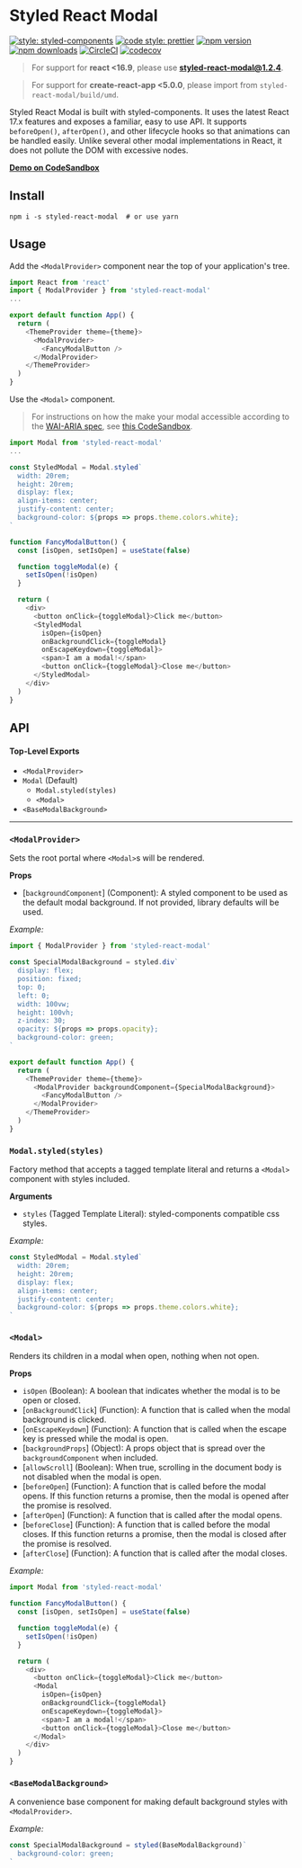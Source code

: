 # Styled React Modal

[![style: styled-components](https://img.shields.io/badge/style-%F0%9F%92%85%20styled--components-orange.svg?colorB=daa357&colorA=db748e)](https://github.com/styled-components/styled-components) [![code style: prettier](https://img.shields.io/badge/code_style-prettier-ff69b4.svg?style=flat-square)](https://github.com/prettier/prettier)
 [![npm version](https://img.shields.io/npm/v/styled-react-modal.svg)](https://www.npmjs.com/package/styled-react-modal) [![npm downloads](https://img.shields.io/npm/dm/styled-react-modal.svg)](https://www.npmjs.com/package/styled-react-modal) [![CircleCI](https://dl.circleci.com/status-badge/img/gh/AlexanderRichey/styled-react-modal/tree/main.svg?style=shield)](https://dl.circleci.com/status-badge/redirect/gh/AlexanderRichey/styled-react-modal/tree/main) [![codecov](https://codecov.io/gh/AlexanderRichey/styled-react-modal/branch/main/graph/badge.svg)](https://codecov.io/gh/AlexanderRichey/styled-react-modal)

> For support for **react <16.9**, please use **styled-react-modal@1.2.4**.

> For support for **create-react-app <5.0.0**, please import from `styled-react-modal/build/umd`.

Styled React Modal is built with styled-components. It uses the latest React 17.x features and exposes a familiar, easy to use API. It supports `beforeOpen()`, `afterOpen()`, and other lifecycle hooks so that animations can be handled easily. Unlike several other modal implementations in React, it does not pollute the DOM with excessive nodes.

[**Demo on CodeSandbox**](https://codesandbox.io/s/m9jlky57y)

## Install

```
npm i -s styled-react-modal  # or use yarn
```

## Usage

Add the `<ModalProvider>` component near the top of your application's tree.

```js
import React from 'react'
import { ModalProvider } from 'styled-react-modal'
...

export default function App() {
  return (
    <ThemeProvider theme={theme}>
      <ModalProvider>
        <FancyModalButton />
      </ModalProvider>
    </ThemeProvider>
  )
}
```

Use the `<Modal>` component.

> For instructions on how the make your modal accessible according to the [WAI-ARIA spec](https://www.w3.org/TR/wai-aria-practices/#dialog_modal), see [this CodeSandbox](https://codesandbox.io/s/styled-react-modal-a11y-9uco3?file=/src/index.js).

```js
import Modal from 'styled-react-modal'
...

const StyledModal = Modal.styled`
  width: 20rem;
  height: 20rem;
  display: flex;
  align-items: center;
  justify-content: center;
  background-color: ${props => props.theme.colors.white};
`

function FancyModalButton() {
  const [isOpen, setIsOpen] = useState(false)

  function toggleModal(e) {
    setIsOpen(!isOpen)
  }

  return (
    <div>
      <button onClick={toggleModal}>Click me</button>
      <StyledModal
        isOpen={isOpen}
        onBackgroundClick={toggleModal}
        onEscapeKeydown={toggleModal}>
        <span>I am a modal!</span>
        <button onClick={toggleModal}>Close me</button>
      </StyledModal>
    </div>
  )
}
```

## API

#### Top-Level Exports
- `<ModalProvider>`
- `Modal` \(Default\)
  - `Modal.styled(styles)`
  - `<Modal>`
- `<BaseModalBackground>`

<hr>

### `<ModalProvider>`

Sets the root portal where `<Modal>`s will be rendered.

**Props**

- [`backgroundComponent`] \(Component\): A styled component to be used as the default modal background. If not provided, library defaults will be used.

*Example:*

```js
import { ModalProvider } from 'styled-react-modal'

const SpecialModalBackground = styled.div`
  display: flex;
  position: fixed;
  top: 0;
  left: 0;
  width: 100vw;
  height: 100vh;
  z-index: 30;
  opacity: ${props => props.opacity};
  background-color: green;
`

export default function App() {
  return (
    <ThemeProvider theme={theme}>
      <ModalProvider backgroundComponent={SpecialModalBackground}>
        <FancyModalButton />
      </ModalProvider>
    </ThemeProvider>
  )
}
```

### `Modal.styled(styles)`

Factory method that accepts a tagged template literal and returns a `<Modal>` component with styles included.

**Arguments**

 - `styles` \(Tagged Template Literal\): styled-components compatible css styles.

*Example:*

```js
const StyledModal = Modal.styled`
  width: 20rem;
  height: 20rem;
  display: flex;
  align-items: center;
  justify-content: center;
  background-color: ${props => props.theme.colors.white};
`
```

### `<Modal>`

Renders its children in a modal when open, nothing when not open.

**Props**

- `isOpen` \(Boolean\): A boolean that indicates whether the modal is to be open or closed.
- [`onBackgroundClick`] \(Function\): A function that is called when the modal background is clicked.
- [`onEscapeKeydown`] \(Function\): A function that is called when the escape key is pressed while the modal is open.
- [`backgroundProps`] \(Object\): A props object that is spread over the `backgroundComponent` when included.
- [`allowScroll`] \(Boolean\): When true, scrolling in the document body is not disabled when the modal is open.
- [`beforeOpen`] \(Function\): A function that is called before the modal opens. If this function returns a promise, then the modal is opened after the promise is resolved.
- [`afterOpen`] \(Function\): A function that is called after the modal opens.
- [`beforeClose`] \(Function\): A function that is called before the modal closes. If this function returns a promise, then the modal is closed after the promise is resolved.
- [`afterClose`] \(Function\): A function that is called after the modal closes.


*Example:*

```js
import Modal from 'styled-react-modal'

function FancyModalButton() {
  const [isOpen, setIsOpen] = useState(false)

  function toggleModal(e) {
    setIsOpen(!isOpen)
  }

  return (
    <div>
      <button onClick={toggleModal}>Click me</button>
      <Modal
        isOpen={isOpen}
        onBackgroundClick={toggleModal}
        onEscapeKeydown={toggleModal}>
        <span>I am a modal!</span>
        <button onClick={toggleModal}>Close me</button>
      </Modal>
    </div>
  )
}
```

### `<BaseModalBackground>`

A convenience base component for making default background styles with `<ModalProvider>`.

*Example:*

```js
const SpecialModalBackground = styled(BaseModalBackground)`
  background-color: green;
`
```
